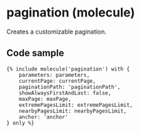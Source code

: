 # pagination (molecule)

Creates a customizable pagination.

## Code sample

```
{% include molecule('pagination') with {
    parameters: parameters,
    currentPage: currentPage,
    paginationPath: 'paginationPath',
    showAlwaysFirstAndLast: false,
    maxPage: maxPage,
    extremePagesLimit: extremePagesLimit,
    nearbyPagesLimit: nearbyPagesLimit,
    anchor: 'anchor'
} only %}
```
